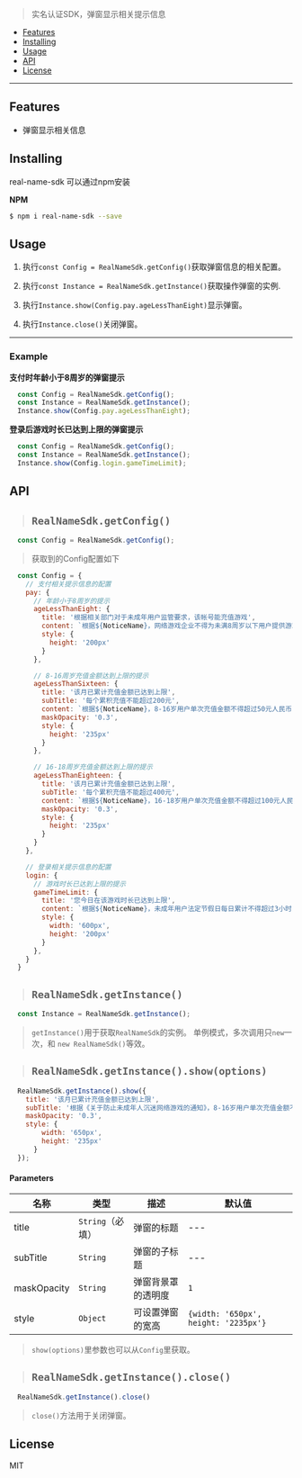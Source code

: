 > 实名认证SDK，弹窗显示相关提示信息

* [Features](#features)
* [Installing](#installing)
* [Usage](#usage)
* [API](#api)
* [License](#license)

***

## Features
* 弹窗显示相关信息

## Installing
real-name-sdk 可以通过npm安装

**NPM**
```bash
$ npm i real-name-sdk --save
```

## Usage
1. 执行`const Config = RealNameSdk.getConfig()`获取弹窗信息的相关配置。

2. 执行`const Instance = RealNameSdk.getInstance()`获取操作弹窗的实例.

3. 执行`Instance.show(Config.pay.ageLessThanEight)`显示弹窗。

4. 执行`Instance.close()`关闭弹窗。

***
### Example

**支付时年龄小于8周岁的弹窗提示**
```javascript
  const Config = RealNameSdk.getConfig();
  const Instance = RealNameSdk.getInstance();
  Instance.show(Config.pay.ageLessThanEight);
```

**登录后游戏时长已达到上限的弹窗提示**
```javascript
  const Config = RealNameSdk.getConfig();
  const Instance = RealNameSdk.getInstance();
  Instance.show(Config.login.gameTimeLimit);
```

## API

> ## `RealNameSdk.getConfig()`

```javascript
  const Config = RealNameSdk.getConfig();
```
> 获取到的Config配置如下

```javascript
  const Config = {
    // 支付相关提示信息的配置
    pay: {
      // 年龄小于8周岁的提示
      ageLessThanEight: {
        title: '根据相关部门对于未成年用户监管要求，该帐号能充值游戏',
        content: `根据${NoticeName}，网络游戏企业不得为未满8周岁以下用户提供游戏付费服务`,
        style: {
          height: '200px'
        }
      },

      // 8-16周岁充值金额达到上限的提示
      ageLessThanSixteen: {
        title: '该月已累计充值金额已达到上限',
        subTitle: '每个累积充值不能超过200元',
        content: `根据${NoticeName}，8-16岁用户单次充值金额不得超过50元人民币，每月充值金额累计不得超过200元人民币`,
        maskOpacity: '0.3',
        style: {
          height: '235px'
        }
      },

      // 16-18周岁充值金额达到上限的提示
      ageLessThanEighteen: {
        title: '该月已累计充值金额已达到上限',
        subTitle: '每个累积充值不能超过400元',
        content: `根据${NoticeName}，16-18岁用户单次充值金额不得超过100元人民币，每月充值金额累计不得超过400元人民币`,
        maskOpacity: '0.3',
        style: {
          height: '235px'
        }
      }
    },

    // 登录相关提示信息的配置
    login: {
      // 游戏时长已达到上限的提示
      gameTimeLimit: {
        title: '您今日在该游戏时长已达到上限',
        content: `根据${NoticeName}，未成年用户法定节假日每日累计不得超过3小时，其它时间每日不得超过1.5小时`,
        style: {
          width: '600px',
          height: '200px'
        }
      },
    }
  }
```

> ## `RealNameSdk.getInstance()`

```javascript
  const Instance = RealNameSdk.getInstance();
```
> `getInstance()`用于获取`RealNameSdk`的实例。
单例模式，多次调用只`new`一次，和 `new RealNameSdk()`等效。

> ## `RealNameSdk.getInstance().show(options)`

```javascript
  RealNameSdk.getInstance().show({
    title: '该月已累计充值金额已达到上限',
    subTitle: '根据《关于防止未成年人沉迷网络游戏的通知》，8-16岁用户单次充值金额不得超过50元人民币，每月充值金额累计不得超过200元人民币',
    maskOpacity: '0.3',
    style: {
        width: '650px',
        height: '235px'
      }
  });
```

#### Parameters
| 名称 | 类型 | 描述 | 默认值 |
| --- | --- | --- | --- |
| title | `String`（必填） | 弹窗的标题 | --- |
| subTitle | `String` | 弹窗的子标题 | --- |
| maskOpacity | `String` | 弹窗背景罩的透明度 | `1` |
| style | `Object` | 可设置弹窗的宽高 | `{width: '650px', height: '2235px'}` |

> `show(options)`里参数也可以从`Config`里获取。

> ## `RealNameSdk.getInstance().close()`

```javascript
  RealNameSdk.getInstance().close()
```

> `close()`方法用于关闭弹窗。

## License
MIT
